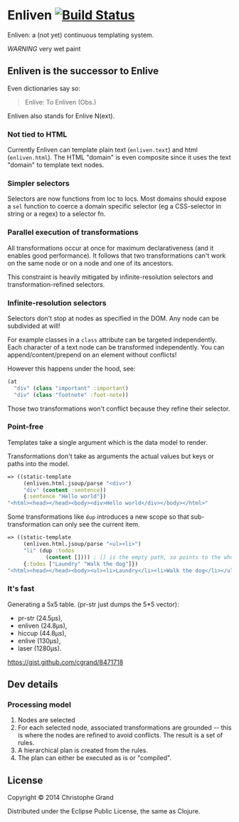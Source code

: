 # Enliven [![Build Status](https://travis-ci.org/cgrand/enliven.png?branch=master)](https://travis-ci.org/cgrand/enliven)

Enliven: a (not yet) continuous templating system.

*WARNING* very wet paint

## Enliven is the successor to Enlive

Even dictionaries say so:

> Enlive: To Enliven (Obs.)

Enliven also stands for Enlive N(ext).

### Not tied to HTML

Currently Enliven can template plain text (`enliven.text`) and html (`enliven.html`).
The HTML "domain" is even composite since it uses the text "domain" to template text nodes.

### Simpler selectors

Selectors are now functions from loc to locs. Most domains should expose a `sel` function to coerce
a domain specific selector (eg a CSS-selector in string or a regex) to a selector fn.

### Parallel execution of transformations

All transformations occur at once for maximum declarativeness (and it enables good performance). It follows that two transformations can't work on the same node
or on a node and one of its ancestors.

This constraint is heavily mitigated by infinite-resolution selectors and transformation-refined selectors.

### Infinite-resolution selectors

Selectors don't stop at nodes as specified in the DOM. Any node can be subdivided at will!

For example classes in a `class` attribute can be targeted independently. Each character of a text node can be transformed independently.
You can append/content/prepend on an element without conflicts!

However this happens under the hood, see: 

```clj
(at 
  "div" (class "important" :important)
  "div" (class "footnote" :foot-note))
```

Those two transformations won't conflict because they refine their selector.

### Point-free

Templates take a single argument which is the data model to render.

Transformations don't take as arguments the actual values but keys or paths into the model.

```clj
=> ((static-template
     (enliven.html.jsoup/parse "<div>")
     "div" (content :sentence))
     {:sentence "Hello world"})
"<html><head></head><body><div>Hello world</div></body></html>"
```

Some transformations like `dup` introduces a new scope so that sub-transformation can only see
the current item.

```clj
=> ((static-template
     (enliven.html.jsoup/parse "<ul><li>")
     "li" (dup :todos 
            (content []))) ; [] is the empty path, so points to the whole value
     {:todos ["Laundry" "Walk the dog"]})
"<html><head></head><body><ul><li>Laundry</li><li>Walk the dog</li></ul></body></html>"
```

### It's fast

Generating a 5x5 table. (pr-str just dumps the 5*5 vector):
* pr-str (24.5µs), 
* enliven (24.8µs), 
* hiccup (44.8µs), 
* enlive (130µs), 
* laser (1280µs).

https://gist.github.com/cgrand/8471718

## Dev details

### Processing model

1. Nodes are selected
2. For each selected node, associated transformations are grounded -- this is where the nodes are refined to avoid conflicts. The result is a set of rules.
3. A hierarchical plan is created from the rules.
4. The plan can either be executed as is or "compiled".

## License

Copyright © 2014 Christophe Grand

Distributed under the Eclipse Public License, the same as Clojure.

